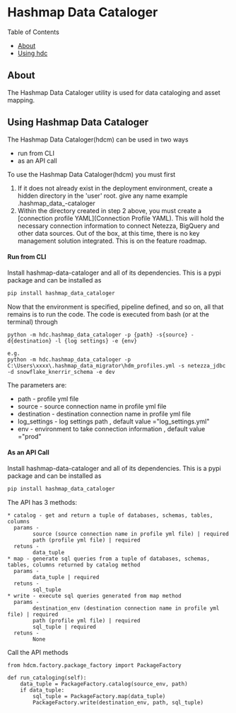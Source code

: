 <!---
Copyright © 2020 Hashmap, Inc

Licensed under the Apache License, Version 2.0 the \("License"\);
you may not use this file except in compliance with the License.
You may obtain a copy of the License at

    http://www.apache.org/licenses/LICENSE-2.0

Unless required by applicable law or agreed to in writing, software
distributed under the License is distributed on an "AS IS" BASIS,
WITHOUT WARRANTIES OR CONDITIONS OF ANY KIND, either express or implied.
See the License for the specific language governing permissions and
limitations under the License.
--->

# Hashmap Data Cataloger

Table of Contents

* [About](#about)
* [Using hdc](#using-hashmap-data-cataloger)

## About
The Hashmap Data Cataloger utility is used for data cataloging and asset mapping.

## Using Hashmap Data Cataloger
The Hashmap Data Cataloger(hdcm) can be used in two ways 
* run from CLI 
* as an API call

To use the Hashmap Data Cataloger(hdcm) you must first

1. If it does not already exist in the deployment environment, create a hidden directory in the 'user' root. give any name example .hashmap_data_-cataloger
2. Within the directory created in step 2 above, you must create a [connection profile YAML](Connection Profile YAML). This will hold the necessary connection information to connect Netezza, BigQuery and other data sources. Out of the box, at this time, there is no key management solution integrated. This is on the feature roadmap.

#### Run from CLI
Install hashmap-data-cataloger and all of its dependencies. This is a pypi package and can be installed as
```bash
pip install hashmap_data_cataloger
```

Now that the environment is specified, pipeline defined, and so on, all that remains is to run the code. The code is executed from bash (or at the terminal) through

```
python -m hdc.hashmap_data_cataloger -p {path} -s{source} -d{destination} -l {log settings} -e {env}

e.g. 
python -m hdc.hashmap_data_cataloger -p C:\Users\xxxx\.hashmap_data_migrator\hdm_profiles.yml -s netezza_jdbc -d snowflake_knerrir_schema -e dev

```

The parameters are:

* path - profile yml file 
* source - source connection name in profile yml file
* destination - destination connection name in profile yml file
* log_settings - log settings path , default value ="log_settings.yml"
* env - environment to take connection information , default value ="prod"

#### As an API Call
Install hashmap-data-cataloger and all of its dependencies. This is a pypi package and can be installed as

```bash
pip install hashmap_data_cataloger
```

The API has 3 methods:
```
* catalog - get and return a tuple of databases, schemas, tables, columns
  params -
        source (source connection name in profile yml file) | required
        path (profile yml file) | required
  retuns - 
        data_tuple
* map - generate sql queries from a tuple of databases, schemas, tables, columns returned by catalog method
  params - 
        data_tuple | required
  retuns - 
        sql_tuple
* write - execute sql queries generated from map method
  params - 
        destination_env (destination connection name in profile yml file) | required
        path (profile yml file) | required
        sql_tuple | required
  retuns - 
        None
```
Call the API methods
```
from hdcm.factory.package_factory import PackageFactory

def run_cataloging(self):
    data_tuple = PackageFactory.catalog(source_env, path)
    if data_tuple:
        sql_tuple = PackageFactory.map(data_tuple)
        PackageFactory.write(destination_env, path, sql_tuple)
```

